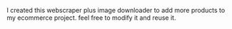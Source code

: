 I created this webscraper plus image downloader to add more products to my ecommerce project. feel free to modify it and reuse it.